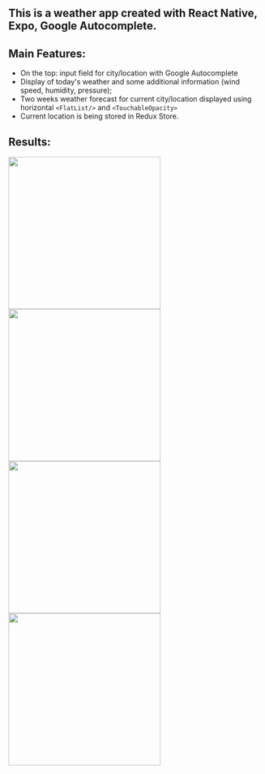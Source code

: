 ## This is a weather app created with React Native, Expo, Google Autocomplete.

## Main Features:
- On the top: input field for city/location with Google Autocomplete
- Display of today's weather and some additional information (wind speed, humidity, pressure);
- Two weeks weather forecast for current city/location displayed using horizontal `<FlatList/>` and `<TouchableOpacity>`
- Current location is being stored in Redux Store.

## Results:
<img src="https://github.com/pie3phobic/ReactNative-Expo-WeatherApp/assets/115817261/47436ba3-eb4f-4b1c-a683-af5e98e7845e" width="300">
<img src="https://github.com/pie3phobic/ReactNative-Expo-WeatherApp/assets/115817261/4a773cd7-2fe4-4858-8bfe-49df937e95e8" width="300">
<img src="https://github.com/pie3phobic/ReactNative-Expo-WeatherApp/assets/115817261/0fed7453-75dc-4708-9029-d670de34031e" width="300">
<img src="https://github.com/pie3phobic/ReactNative-Expo-WeatherApp/assets/115817261/bdde0aef-6117-4b97-8c6f-fb6ab498b43a" width="300">

